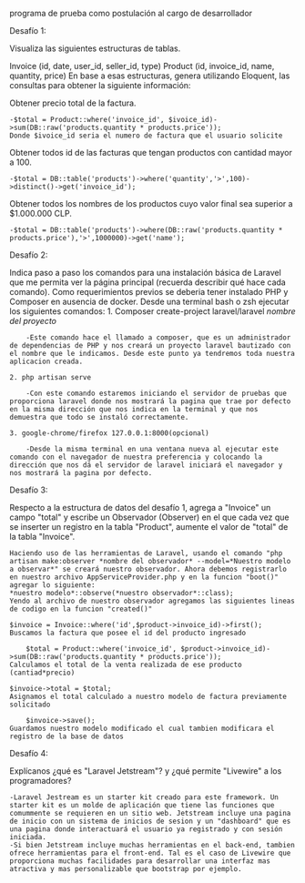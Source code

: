 programa de prueba como postulación al cargo de desarrollador

Desafío 1:



Visualiza las siguientes estructuras de tablas.

Invoice (id, date, user_id, seller_id, type)
Product (id, invoice_id, name, quantity, price)
En base a esas estructuras, genera utilizando Eloquent, las consultas para obtener la siguiente información:

Obtener precio total de la factura.
	
	-$total = Product::where('invoice_id', $ivoice_id)->sum(DB::raw('products.quantity * products.price'));
	Donde $ivoice_id seria el numero de factura que el usuario solicite

Obtener todos id de las facturas que tengan productos con cantidad mayor a 100.
	
	-$total = DB::table('products')->where('quantity','>',100)->distinct()->get('invoice_id');

Obtener todos los nombres de los productos cuyo valor final sea superior a $1.000.000 CLP.
	
	-$total = DB::table('products')->where(DB::raw('products.quantity * products.price'),'>',1000000)->get('name');



Desafío 2:



Indica paso a paso los comandos para una instalación básica de Laravel que me permita ver la página principal (recuerda describir qué hace cada comando).
	Como requerimientos previos se deberia tener instalado PHP y Composer en ausencia de docker.
	Desde una terminal bash o zsh ejecutar los siguientes comandos:
	1. Composer create-project laravel/laravel *nombre del proyecto*
		
		-Este comando hace el llamado a composer, que es un administrador de dependencias de PHP y nos creará un proyecto laravel bautizado con el nombre que le indicamos. Desde este punto ya tendremos toda nuestra aplicacion creada.
	
	2. php artisan serve
		
		-Con este comando estaremos iniciando el servidor de pruebas que proporciona laravel donde nos mostrará la pagina que trae por defecto en la misma dirección que nos indica en la terminal y que nos demuestra que todo se instaló correctamente.
	
	3. google-chrome/firefox 127.0.0.1:8000(opcional)
		
		-Desde la misma terminal en una ventana nueva al ejecutar este comando con el navegador de nuestra preferencia y colocando la dirección que nos dá el servidor de laravel iniciará el navegador y nos mostrará la pagina por defecto.

Desafío 3:



Respecto a la estructura de datos del desafío 1, agrega a "Invoice" un campo "total" y escribe un Observador (Observer) en el que cada vez que se inserter un registro en la tabla "Product", aumente el valor de "total" de la tabla "Invoice".

	Haciendo uso de las herramientas de Laravel, usando el comando "php artisan make:observer *nombre del observador* --model=*Nuestro modelo a observar*" se creará nuestro observador. Ahora debemos registrarlo en nuestro archivo AppServiceProvider.php y en la funcion "boot()" agregar lo siguiente: 
	*nuestro modelo*::observe(*nuestro observador*::class);
	Yendo al archivo de nuestro observador agregamos las siguientes lineas de codigo en la funcion "created()"

	$invoice = Invoice::where('id',$product->invoice_id)->first();
	Buscamos la factura que posee el id del producto ingresado

        $total = Product::where('invoice_id', $product->invoice_id)->sum(DB::raw('products.quantity * products.price'));
	Calculamos el total de la venta realizada de ese producto (cantiad*precio)

	$invoice->total = $total;
	Asignamos el total calculado a nuestro modelo de factura previamente solicitado

        $invoice->save();
	Guardamos nuestro modelo modificado el cual tambien modificara el registro de la base de datos


Desafío 4:



Explícanos ¿qué es "Laravel Jetstream"? y ¿qué permite "Livewire" a los programadores?

	-Laravel Jestream es un starter kit creado para este framework. Un starter kit es un molde de aplicación que tiene las funciones que comummente se requieren en un sitio web. Jetstream incluye una pagina de inicio con un sistema de inicios de sesion y un "dashboard" que es una pagina donde interactuará el usuario ya registrado y con sesión iniciada.
	-Si bien Jetstream incluye muchas herramientas en el back-end, tambien ofrece herramientas para el front-end. Tal es el caso de Livewire que proporciona muchas facilidades para desarrollar una interfaz mas atractiva y mas personalizable que bootstrap por ejemplo.



